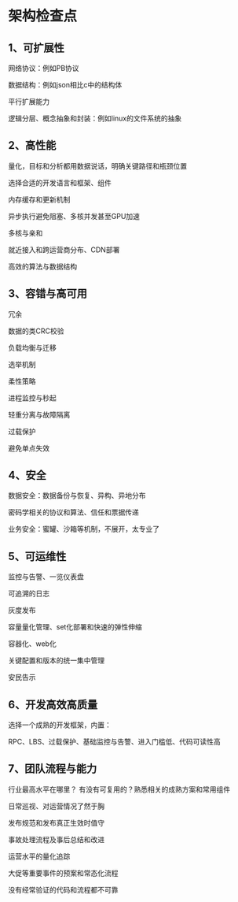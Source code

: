 # 架构检查点

## 1、可扩展性

网络协议：例如PB协议

数据结构：例如json相比c中的结构体

平行扩展能力

逻辑分层、概念抽象和封装：例如linux的文件系统的抽象

## 2、高性能

量化，目标和分析都用数据说话，明确关键路径和瓶颈位置

选择合适的开发语言和框架、组件

内存缓存和更新机制

异步执行避免阻塞、多核并发甚至GPU加速

多核与亲和

就近接入和跨运营商分布、CDN部署

高效的算法与数据结构

## 3、容错与高可用

冗余

数据的类CRC校验

负载均衡与迁移

选举机制

柔性策略

进程监控与秒起

轻重分离与故障隔离

过载保护

避免单点失效

## 4、安全

数据安全：数据备份与恢复、异构、异地分布

密码学相关的协议和算法、信任和票据传递

业务安全：蜜罐、沙箱等机制，不展开，太专业了

## 5、可运维性

监控与告警、一览仪表盘

可追溯的日志

灰度发布

容量量化管理、set化部署和快速的弹性伸缩

容器化、web化

关键配置和版本的统一集中管理

安民告示

## 6、开发高效高质量

选择一个成熟的开发框架，内置：

RPC、LBS、过载保护、基础监控与告警、进入门槛低、代码可读性高

## 7、团队流程与能力

行业最高水平在哪里？ 有没有可复用的？熟悉相关的成熟方案和常用组件

日常巡视、对运营情况了然于胸

发布规范和发布真正生效时值守

事故处理流程及事后总结和改进

运营水平的量化追踪

大促等重要事件的预案和常态化流程

没有经常验证的代码和流程都不可靠









